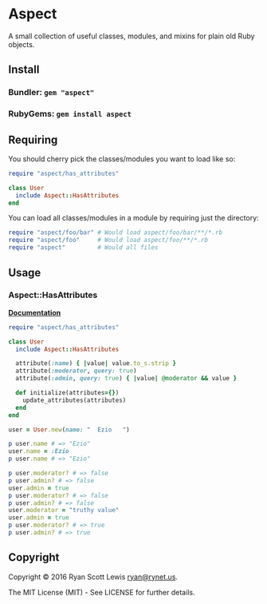 # Aspect

A small collection of useful classes, modules, and mixins for plain old Ruby objects.

## Install

### Bundler: `gem "aspect"`

### RubyGems: `gem install aspect`

## Requiring

You should cherry pick the classes/modules you want to load like so:

```rb
require "aspect/has_attributes"

class User
  include Aspect::HasAttributes
end
```

You can load all classes/modules in a module by requiring just the directory:

```rb
require "aspect/foo/bar" # Would load aspect/foo/bar/**/*.rb
require "aspect/foo"     # Would load aspect/foo/**/*.rb
require "aspect"         # Would all files
```

## Usage

### Aspect::HasAttributes

**[Documentation](http://www.rubydoc.info/gems/aspect/Aspect/HasAttributes)**

```rb
require "aspect/has_attributes"

class User
  include Aspect::HasAttributes

  attribute(:name) { |value| value.to_s.strip }
  attribute(:moderator, query: true)
  attribute(:admin, query: true) { |value| @moderator && value }

  def initialize(attributes={})
    update_attributes(attributes)
  end
end

user = User.new(name: "  Ezio   ")

p user.name # => "Ezio"
user.name = :Ezio
p user.name # => "Ezio"

p user.moderator? # => false
p user.admin? # => false
user.admin = true
p user.moderator? # => false
p user.admin? # => false
user.moderator = "truthy value"
user.admin = true
p user.moderator? # => true
p user.admin? # => true
```

## Copyright

Copyright © 2016 Ryan Scott Lewis <ryan@rynet.us>.

The MIT License (MIT) - See LICENSE for further details.

